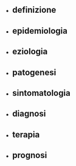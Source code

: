- ## definizione
- ## epidemiologia
- ## eziologia
- ## patogenesi
- ## sintomatologia
- ## diagnosi
- ## terapia
- ## prognosi